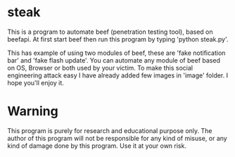 # steak
This is a program to automate beef (penetration testing tool), based on beefapi. At first start beef then run this program by typing 'python steak.py'.


This has example of using two modules of beef, these are 'fake notification bar' and 'fake flash update'. You can automate any module of beef based on OS, Browser or both used by your victim. To make this social engineering attack easy I have already added few images in 'image' folder. I hope you'll enjoy it.

# Warning 
This program is purely for research and educational purpose only. The author of this program will not be responsible for any kind of misuse, or any kind of damage done by this program. Use it at your own risk.
